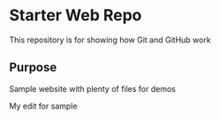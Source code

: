 # Starter Web Repo

This repository is for showing how Git and GitHub work

## Purpose

Sample website with plenty of files for demos

My edit for sample
